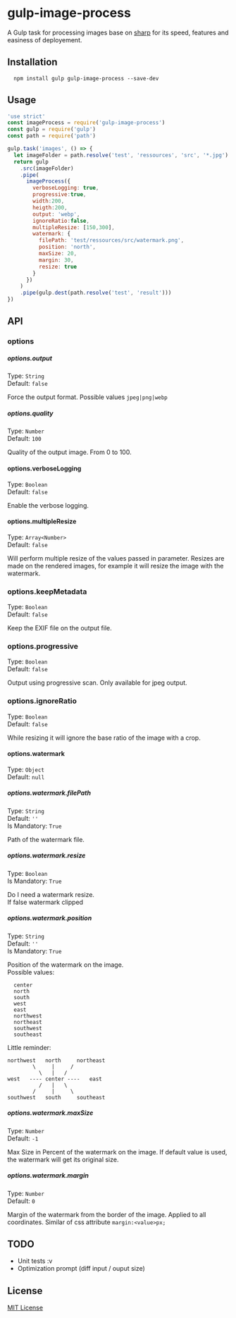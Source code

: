 # gulp-image-process

A Gulp task for processing images base on [sharp](https://github.com/lovell/sharp) for its speed, features and easiness of deployement.

## Installation

```
  npm install gulp gulp-image-process --save-dev
```

## Usage

```javascript
'use strict'
const imageProcess = require('gulp-image-process')
const gulp = require('gulp')
const path = require('path')

gulp.task('images', () => {
  let imageFolder = path.resolve('test', 'ressources', 'src', '*.jpg')
  return gulp
    .src(imageFolder)
    .pipe(
      imageProcess({
        verboseLogging: true,
        progressive:true,
        width:200,
        heigth:200,
        output: 'webp',
        ignoreRatio:false,
        multipleResize: [150,300],
        watermark: {
          filePath: 'test/ressources/src/watermark.png',
          position: 'north',
          maxSize: 20,
          margin: 30,
          resize: true
        }
      })
    )
    .pipe(gulp.dest(path.resolve('test', 'result')))
})
```

## API

### options

##### options.output
Type: `String`<br>
Default: `false`<br>

Force the output format. Possible values `jpeg|png|webp`

##### options.quality
Type: `Number`<br>
Default: `100`<br>

Quality of the output image. From 0 to 100.

#### options.verboseLogging
Type: `Boolean`<br>
Default: `false`

Enable the verbose logging.

#### options.multipleResize
Type: `Array<Number>`<br>
Default: `false`

Will perform multiple resize of the values passed in parameter. Resizes are made on the rendered images, for example it will resize the image with the watermark.

### options.keepMetadata
Type: `Boolean`<br>
Default: `false`

Keep the EXIF file on the output file.

### options.progressive
Type: `Boolean`<br>
Default: `false`

Output using progressive scan. Only available for jpeg output.

### options.ignoreRatio
Type: `Boolean`<br>
Default: `false`

While resizing it will ignore the base ratio of the image with a crop.

#### options.watermark
Type: `Object`<br>
Default: `null`

##### options.watermark.filePath
Type: `String`<br>
Default: `''`<br>
Is Mandatory: `True`

Path of the watermark file.

##### options.watermark.resize
Type: `Boolean`<br>
Is Mandatory: `True`

Do I need a watermark resize.<br>
If false watermark clipped

##### options.watermark.position
Type: `String`<br>
Default: `''`<br>
Is Mandatory: `True`

Position of the watermark on the image.<br>
Possible values:
```
  center
  north
  south
  west
  east
  northwest
  northeast
  southwest
  southeast
```

Little reminder:
```
northwest   north     northeast
        \     |     /
          \   |   /
west   ---- center ----   east
          /   |   \
        /     |     \
southwest   south     southeast

```

##### options.watermark.maxSize
Type: `Number`<br>
Default: `-1`<br>

Max Size in Percent of the watermark on the image. If default value is used, the watermark will get its original size.

##### options.watermark.margin
Type: `Number`<br>
Default: `0`<br>

Margin of the watermark from the border of the image. Applied to all coordinates. Similar of css attribute `margin:<value>px;`


## TODO

- Unit tests :v
- Optimization prompt (diff input / ouput size)

## License

[MIT License](http://en.wikipedia.org/wiki/MIT_License)
